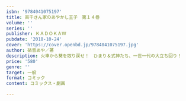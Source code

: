 ```yaml
---
isbn: '9784041075197'
title: 百千さん家のあやかし王子　第１４巻
volume: ''
series: ''
publisher: ＫＡＤＯＫＡＷ
pubdate: '2018-10-24'
cover: 'https://cover.openbd.jp/9784041075197.jpg'
author: 硝音あや／著
description: 火車から葵を取り戻せ！　ひまり＆式神たち、一世一代の大立ち回り！
price: '580'
genre: ''
target: 一般
format: コミック
content: コミックス・劇画

---
```

